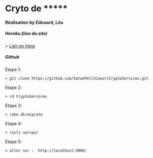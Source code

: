 <h1>Cryto de *****</h1>
<h4>Réalisation by Edouard, Léa</h4>

<h5>Heroku (lien du site)</h5>
    >  <a href="https://scrapingmoney.herokuapp.com">Lien en ligne</a>

<h5>Github</h5>

Etape 1:   

    > git clone https://github.com/SatanPetitCoeur/CryptoServices.git

Etape 2: 

    > cd CryptoServices
    
Etape 3:

    > rake db:migrate 
     
Etape 4:

    > rails serveur
   
Etape 5:  

    > aller sur :  http://localhost:3000/
